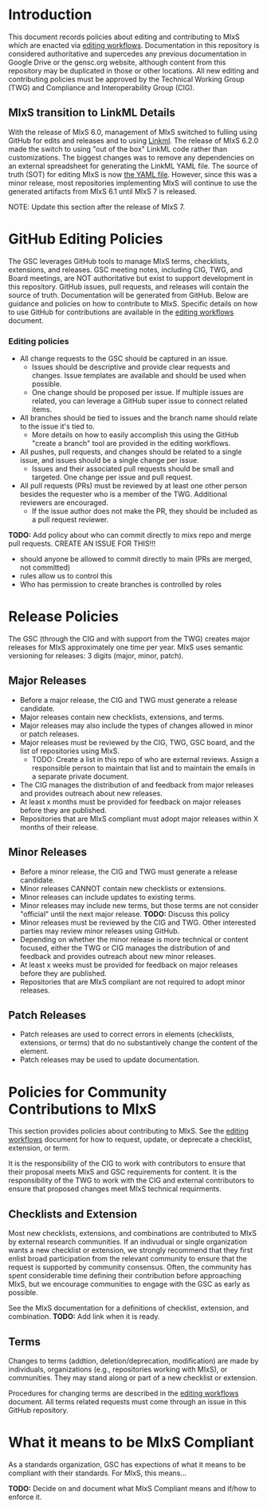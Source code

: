 # Introduction

This document records policies about editing and contributing to MIxS which are enacted via [editing workflows](workflow.md). Documentation in this repository is considered authoritative and supercedes any previous documentation in Google Drive or the gensc.org website, although content from this repository may be duplicated in those or other locations. All new editing and contributing policies must be approved by the Technical Working Group (TWG) and Compliance and Interoperability Group (CIG).

## MIxS transition to LinkML Details

With the release of MIxS 6.0, management of MIxS switched to fulling using GitHub for edits and releases and to using [Linkml](https://linkml.io/). The release of MIxS 6.2.0 made the switch to using "out of the box" LinkML code rather than customizations. The biggest changes was to remove any dependencies on an external spreadsheet for generating the LinkML YAML file. The source of truth (SOT) for editing MIxS is now [the YAML file](https://github.com/GenomicsStandardsConsortium/mixs/blob/main/src/mixs/schema/mixs.yaml). However, since this was a minor release, most repositories implementing MIxS will continue to use the generated artifacts from MIxS 6.1 until MIxS 7 is released.

NOTE: Update this section after the release of MIxS 7.

# GitHub Editing Policies

The GSC leverages GitHub tools to manage MIxS terms, checklists, extensions, and releases. GSC meeting notes, including CIG, TWG, and Board meetings, are NOT authoritative but exist to support development in this repository. GitHub issues, pull requests, and releases will contain the source of truth. Documentation will be generated from GitHub. Below are guidance and policies on how to contribute to MIxS. Specific details on how to use GitHub for contributions are available in the [editing workflows](workflow.md) document.

### Editing policies
* All change requests to the GSC should be captured in an issue.
  * Issues should be descriptive and provide clear requests and changes. Issue templates are available and should be used when possible.
  *  One change should be proposed per issue. If multiple issues are related, you can leverage a GitHub super issue to connect related items.
* All branches should be tied to issues and the branch name should relate to the issue it's tied to.
  * More details on how to easily accomplish this using the GitHub "create a branch" tool are provided in the editing workflows.
* All pushes, pull requests, and changes should be related to a single issue, and issues should be a single change per issue.
  * Issues and their associated pull requests should be small and targeted. One change per issue and pull request.
* All pull requests (PRs) must be reviewed by at least one other person besides the requester who is a member of the TWG. Additional reviewers are encouraged.
  * If the issue author does not make the PR, they should be included as a pull request reviewer.

**TODO:** Add policy about who can commit directly to mixs repo and merge pull requests. CREATE AN ISSUE FOR THIS!!!
* should anyone be allowed to commit directly to main (PRs are merged, not committed)
* rules  allow us to control this
* Who has permission to create branches is controlled by roles

# Release Policies
The GSC (through the CIG and with support from the TWG) creates major releases for MIxS approximately one time per year. MIxS uses semantic versioning for releases: 3 digits (major, minor, patch).

## Major Releases
* Before a major release, the CIG and TWG must generate a release candidate.
* Major releases contain new checklists, extensions, and terms.
* Major releases may also include the types of changes allowed in minor or patch releases.
* Major releases must be reviewed by the CIG, TWG, GSC board, and the list of repositories using MIxS.
  * TODO: Create a list in this repo of who are external reviews. Assign a responsible person to maintain that list and to maintain the emails in a separate private document.
* The CIG manages the distribution of and feedback from major releases and provides outreach about new releases.
* At least x months must be provided for feedback on major releases before they are published.
* Repositories that are MIxS compliant must adopt major releases within X months of their release.

## Minor Releases
* Before a minor release, the CIG and TWG must generate a release candidate.
* Minor releases CANNOT contain new checklists or extensions.
* Minor releases can include updates to existing terms.
* Minor releases may include new terms, but those terms are not consider "official" until the next major release. **TODO:**  Discuss this policy
* Minor releases must be reviewed by the CIG and TWG. Other interested parties may review minor releases using GitHub.
* Depending on whether the minor release is more technical or content focused, either the TWG or CIG manages the distribution of and feedback and provides outreach about new minor releases.
* At least x weeks must be provided for feedback on major releases before they are published.
* Repositories that are MIxS compliant are not required to adopt minor releases.

## Patch Releases
* Patch releases are used to correct errors in elements (checklists, extensions, or terms) that do no substantively change the content of the element.
* Patch releases may be used to update documentation.

# Policies for Community Contributions to MIxS

This section provides policies about contributing to MIxS. See the [editing workflows](workflow.md) document for how to request, update, or deprecate a checklist, extension, or term.

It is the responsibility of the CIG to work with contributors to ensure that their proposal meets MIxS and GSC requirements for content. It is the responsibility of the TWG to work with the CIG and external contributors to ensure that proposed changes meet MIxS technical requirments. 

## Checklists and Extension

Most new checklists, extensions, and combinations are contributed to MIxS by external research communities. If an indivudual or single organization wants a new checklist or extension, we strongly recommend that they first enlist broad participation from the relevant community to ensure that the request is supported by community consensus. Often, the community has spent considerable time defining their contribution before approaching MIxS, but we encourage communities to engage with the GSC as early as possible. 

See the MIxS documentation for a definitions of checklist, extension, and combination. **TODO:** Add link when it is ready.

## Terms

Changes to terms (addtion, deletion/deprecation, modification) are made by individuals, organizations (e.g., repositories working with MIxS), or communities. They may stand along or part of a new checklist or extension.

Procedures for changing terms are described in the [editing workflows](workflow.md) document. All terms related requests must come through an issue in this GitHub repository. 

# What it means to be MIxS Compliant
As a standards organization, GSC has expections of what it means to be compliant with their standards. For MIxS, this  means...

**TODO:** Decide on and document what MIxS Compliant means and if/how to enforce it.
